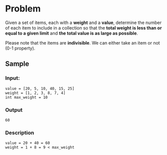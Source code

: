 # Problem
Given a set of items, each with a **weight** and a **value**, determine the number of each item to include in a collection so that the **total weight is less than or equal to a given limit** and **the total value is as large as possible**.

Please note that the items are **indivisible**. We can either take an item or not (0-1 property).

## Sample
### Input:
```
value = [20, 5, 10, 40, 15, 25]
weight = [1, 2, 3, 8, 7, 4]
int max_weight = 10
```

### Output
```
60
```

### Description
```
value = 20 + 40 = 60
weight = 1 + 8 = 9 < max_weight
```